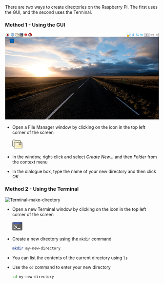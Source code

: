There are two ways to create directories on the Raspberry Pi. The first uses the GUI, and the second uses the Terminal.

### Method 1 - Using the GUI

![GUI-make-directory](images/GUI-make-directory.gif)

- Open a File Manager window by clicking on the icon in the top left corner of the screen

   ![file-manager](images/file-manager.png)

- In the window, right-click and select *Create New...* and then *Folder* from the context menu
- In the dialogue box, type the name of your new directory and then click *OK*

### Method 2 - Using the Terminal

![Terminal-make-directory](images/Terminal-make-directory.gif)

- Open a new Terminal window by clicking on the icon in the top left corner of the screen

   ![terminal](images/terminal.png)

- Create a new directory using the `mkdir` command

	~~~bash
	mkdir my-new-directory
	~~~

- You can list the contents of the current directory using `ls`
- Use the `cd` command to enter your new directory

	~~~bash
	cd my-new-directory
	~~~


